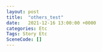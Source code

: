 ```yaml
---
layout: post
title:  "others_test"
date:   2021-12-16 13:00:00 +0000
categories: Etc
Tags: Story Etc
SceneCode: []
---
```

